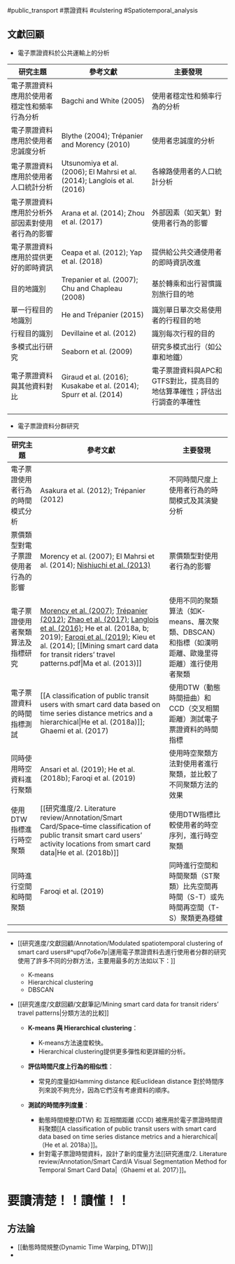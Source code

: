#public_transport #票證資料 #culstering #Spatiotemporal_analysis

## 文獻回顧
- 電子票證資料於公共運輸上的分析

| 研究主題                     | 參考文獻                                                                      | 主要發現                                    |
| ------------------------ | ------------------------------------------------------------------------- | --------------------------------------- |
| 電子票證資料應用於使用者穩定性和頻率行為分析   | Bagchi and White (2005)                                                   | 使用者穩定性和頻率行為的分析                          |
| 電子票證資料應用於使用者忠誠度分析        | Blythe (2004); Trépanier and Morency (2010)                               | 使用者忠誠度的分析                               |
| 電子票證資料應用於使用者人口統計分析       | Utsunomiya et al. (2006); El Mahrsi et al. (2014); Langlois et al. (2016) | 各線路使用者的人口統計分析                           |
| 電子票證資料應用於分析外部因素對使用者行為的影響 | Arana et al. (2014); Zhou et al. (2017)                                   | 外部因素（如天氣）對使用者行為的影響                      |
| 電子票證資料應用於提供更好的即時資訊       | Ceapa et al. (2012); Yap et al. (2018)                                    | 提供給公共交通使用者的即時資訊改進                       |
| 目的地識別                    | Trepanier et al. (2007); Chu and Chapleau (2008)                          | 基於轉乘和出行習慣識別旅行目的地                        |
| 單一行程目的地識別                | He and Trépanier (2015)                                                   | 識別單日單次交易使用者的行程目的地                       |
| 行程目的識別                   | Devillaine et al. (2012)                                                  | 識別每次行程的目的                               |
| 多模式出行研究                  | Seaborn et al. (2009)                                                     | 研究多模式出行（如公車和地鐵）                         |
| 電子票證資料與其他資料對比            | Giraud et al. (2016); Kusakabe et al. (2014); Spurr et al. (2014)         | 電子票證資料與APC和GTFS對比，提高目的地估算準確性；評估出行調查的準確性 |
|                          |                                                                           |                                         |
|                          |                                                                           |                                         |
- 電子票證資料分群研究

| 研究主題              | 參考文獻                                                                                                                                                                                                                                                                                                                                                                                                                                                                                                                                                                                           | 主要發現                                                    |
| ----------------- | ---------------------------------------------------------------------------------------------------------------------------------------------------------------------------------------------------------------------------------------------------------------------------------------------------------------------------------------------------------------------------------------------------------------------------------------------------------------------------------------------------------------------------------------------------------------------------------------------- | ------------------------------------------------------- |
| 電子票證使用者行為的時間模式分析  | Asakura et al. (2012); Trépanier (2012)                                                                                                                                                                                                                                                                                                                                                                                                                                                                                                                                                        | 不同時間尺度上使用者行為的時間模式及其演變分析                                 |
| 票價類型對電子票證使用者行為的影響 | Morency et al. (2007); El Mahrsi et al. (2014); [Nishiuchi et al. (2013)](https://link.springer.com/article/10.1007/s13177-012-0051-7)                                                                                                                                                                                                                                                                                                                                                                                                                                                         | 票價類型對使用者行為的影響                                           |
| 電子票證使用者聚類算法及指標研究  | [Morency et al. (2007)](https://www.sciencedirect.com/science/article/pii/S0967070X07000030?via%3Dihub); [Trépanier (2012)](https://link.springer.com/article/10.1007/s13547-011-0019-z); [Zhao et al. (2017)](https://ieeexplore.ieee.org/document/7891954); [Langlois et al. (2016)](https://www.sciencedirect.com/science/article/pii/S0968090X15004283?via%3Dihub); He et al. (2018a, b; 2019); [Faroqi et al. (2019)](https://onlinelibrary.wiley.com/doi/10.1155/2019/5070794); Kieu et al. (2014); [[Mining smart card data for transit riders’ travel patterns.pdf\|Ma et al. (2013)]] | 使用不同的聚類算法（如K-means、層次聚類、DBSCAN）和指標（如漢明距離、歐幾里得距離）進行使用者聚類 |
| 電子票證資料的時間指標測試     | [[A classification of public transit users with smart card data based on time series distance metrics and a hierarchical\|He et al. (2018a)]]; Ghaemi et al. (2017)                                                                                                                                                                                                                                                                                                                                                                                                                            | 使用DTW（動態時間扭曲）和CCD（交叉相關距離）測試電子票證資料的時間指標                  |
| 同時使用時空資料進行聚類      | Ansari et al. (2019); He et al. (2018b); Faroqi et al. (2019)                                                                                                                                                                                                                                                                                                                                                                                                                                                                                                                                  | 使用時空聚類方法對使用者進行聚類，並比較了不同聚類方法的效果                          |
| 使用DTW指標進行時空聚類     | [[研究進度/2. Literature review/Annotation/Smart Card/Space–time classification of public transit smart card users’ activity locations from smart card data\|He et al. (2018b)]]                                                                                                                                                                                                                                                                                                                                                                                                                                   | 使用DTW指標比較使用者的時空序列，進行時空聚類                                |
| 同時進行空間和時間聚類       | Faroqi et al. (2019)                                                                                                                                                                                                                                                                                                                                                                                                                                                                                                                                                                           | 同時進行空間和時間聚類（ST聚類）比先空間再時間（S-T）或先時間再空間（T-S）聚類更為穩健         |

---



- [[研究進度/文獻回顧/Annotation/Modulated spatiotemporal clustering of smart card users#^upqf7o6e7p|運用電子票證資料去進行使用者分群的研究使用了許多不同的分群方法，主要用最多的方法如以下：]]
	- K-means
	- Hierarchical clustering
	- DBSCAN

- [[研究進度/文獻回顧/文獻筆記/Mining smart card data for transit riders’ travel patterns|分類方法的比較]]
	- **K-means 與 Hierarchical clustering**：
	  - K-means方法速度較快。
	  - Hierarchical clustering提供更多彈性和更詳細的分析。
	
	- **評估時間尺度上行為的相似性**：
	  - 常見的度量如Hamming distance 和Euclidean distance 對於時間序列來說不夠充分，因為它們沒有考慮資料的順序。

	- **測試的時間序列度量**：
	  - 動態時間規整(DTW) 和 互相關距離 (CCD) 被應用於電子票證時間資料聚類[[A classification of public transit users with smart card data based on time series distance metrics and a hierarchical|（He et al. 2018a）]]。
	  - 針對電子票證時間資料，設計了新的度量方法[[研究進度/2. Literature review/Annotation/Smart Card/A Visual Segmentation Method for Temporal Smart Card Data|（Ghaemi et al. 2017）]]。

# 要讀清楚！！讀懂！！

## 方法論
- [[動態時間規整(Dynamic Time Warping, DTW)]]
- 